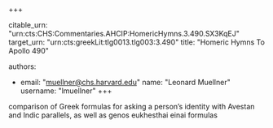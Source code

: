 +++


citable_urn: "urn:cts:CHS:Commentaries.AHCIP:HomericHymns.3.490.SX3KqEJ"
target_urn: "urn:cts:greekLit:tlg0013.tlg003:3.490"
title: "Homeric Hymns To Apollo 490"

authors:
- email: "muellner@chs.harvard.edu"
  name: "Leonard Muellner"
  username: "lmuellner"
+++

<p>comparison of Greek formulas for asking a person’s identity with Avestan and Indic parallels, as well as genos eukhesthai einai formulas</p>